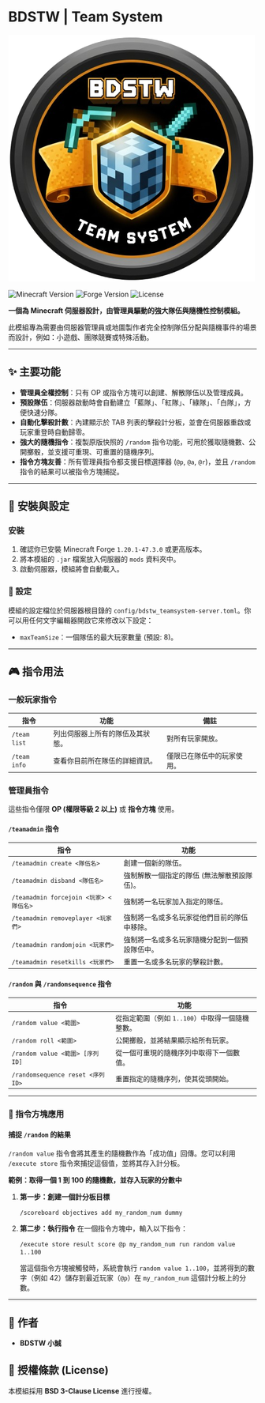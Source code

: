 # BDSTW | Team System

![模組 Logo](https://github.com/Stevebell-sp/BDSTW-TeamSystem/blob/main/src/main/resources/logo.png?raw=true)

![Minecraft Version](https://img.shields.io/badge/Minecraft-1.20.1-green?style=for-the-badge&logo=minecraft) ![Forge Version](https://img.shields.io/badge/Forge-47.3.0+-blue?style=for-the-badge&logo=forge) ![License](https://img.shields.io/badge/License-BSD%203--Clause-blue.svg?style=for-the-badge)

**一個為 Minecraft 伺服器設計，由管理員驅動的強大隊伍與隨機性控制模組。**

此模組專為需要由伺服器管理員或地圖製作者完全控制隊伍分配與隨機事件的場景而設計，例如：小遊戲、團隊競賽或特殊活動。

---

## ✨ 主要功能

- **管理員全權控制**：只有 OP 或指令方塊可以創建、解散隊伍以及管理成員。
- **預設隊伍**：伺服器啟動時會自動建立「藍隊」、「紅隊」、「綠隊」、「白隊」，方便快速分隊。
- **自動化擊殺計數**：內建顯示於 TAB 列表的擊殺計分板，並會在伺服器重啟或玩家重登時自動歸零。
- **強大的隨機指令**：複製原版快照的 `/random` 指令功能，可用於獲取隨機數、公開擲骰，並支援可重現、可重置的隨機序列。
- **指令方塊友善**：所有管理員指令都支援目標選擇器 (`@p`, `@a`, `@r`)，並且 `/random` 指令的結果可以被指令方塊捕捉。

---

## 🔨 安裝與設定

### 安裝

1. 確認你已安裝 Minecraft Forge `1.20.1-47.3.0` 或更高版本。
2. 將本模組的 `.jar` 檔案放入伺服器的 `mods` 資料夾中。
3. 啟動伺服器，模組將會自動載入。

### 🔧 設定

模組的設定檔位於伺服器根目錄的 `config/bdstw_teamsystem-server.toml`。你可以用任何文字編輯器開啟它來修改以下設定：

- `maxTeamSize`：一個隊伍的最大玩家數量 (預設: 8)。

---

## 🎮 指令用法

### 一般玩家指令

| 指令 | 功能 | 備註 | 
 | ----- | ----- | ----- | 
| `/team list` | 列出伺服器上所有的隊伍及其狀態。 | 對所有玩家開放。 | 
| `/team info` | 查看你目前所在隊伍的詳細資訊。 | 僅限已在隊伍中的玩家使用。 | 

### 管理員指令

這些指令僅限 **OP (權限等級 2 以上)** 或 **指令方塊** 使用。

#### `/teamadmin` 指令

| 指令 | 功能 | 
 | ----- | ----- | 
| `/teamadmin create <隊伍名>` | 創建一個新的隊伍。 | 
| `/teamadmin disband <隊伍名>` | 強制解散一個指定的隊伍 (無法解散預設隊伍)。 | 
| `/teamadmin forcejoin <玩家> <隊伍名>` | 強制將一名玩家加入指定的隊伍。 | 
| `/teamadmin removeplayer <玩家們>` | 強制將一名或多名玩家從他們目前的隊伍中移除。 | 
| `/teamadmin randomjoin <玩家們>` | 強制將一名或多名玩家隨機分配到一個預設隊伍中。 | 
| `/teamadmin resetkills <玩家們>` | 重置一名或多名玩家的擊殺計數。 | 

#### `/random` 與 `/randomsequence` 指令

| 指令 | 功能 | 
 | ----- | ----- | 
| `/random value <範圍>` | 從指定範圍（例如 `1..100`）中取得一個隨機整數。 | 
| `/random roll <範圍>` | 公開擲骰，並將結果顯示給所有玩家。 | 
| `/random value <範圍> [序列ID]` | 從一個可重現的隨機序列中取得下一個數值。 |
| `/randomsequence reset <序列ID>` | 重置指定的隨機序列，使其從頭開始。 |

---

### 🧱 指令方塊應用

#### 捕捉 `/random` 的結果

`/random value` 指令會將其產生的隨機數作為「成功值」回傳。您可以利用 `/execute store` 指令來捕捉這個值，並將其存入計分板。

**範例：取得一個 1 到 100 的隨機數，並存入玩家的分數中**

1.  **第一步：創建一個計分板目標**
    ```
    /scoreboard objectives add my_random_num dummy
    ```

2.  **第二步：執行指令**
    在一個指令方塊中，輸入以下指令：
    ```
    /execute store result score @p my_random_num run random value 1..100
    ```
    當這個指令方塊被觸發時，系統會執行 `random value 1..100`，並將得到的數字（例如 42）儲存到最近玩家（`@p`）在 `my_random_num` 這個計分板上的分數。

---

## 👤 作者

- **BDSTW 小誠**

## 📜 授權條款 (License)

本模組採用 **BSD 3-Clause License** 進行授權。
